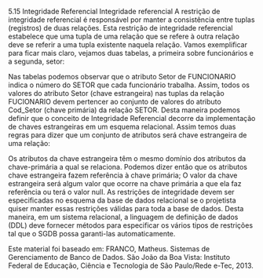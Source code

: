 5.15 Integridade Referencial
Integridade referencial
A restrição de integridade referencial é responsável por manter a consistência entre tuplas (registros) de duas relações. Esta restrição de integridade referencial estabelece que uma tupla de uma relação que se refere à outra relação deve se referir a uma tupla existente naquela relação. Vamos exemplificar para ficar mais claro, vejamos duas tabelas, a primeira sobre funcionários e a segunda, setor:

Nas tabelas podemos observar que o atributo Setor de FUNCIONARIO indica o número do SETOR que cada funcionário trabalha. Assim, todos os valores do atributo Setor (chave estrangeira) nas tuplas da relação FUCIONARIO devem pertencer ao conjunto de valores do atributo Cod_Setor (chave primária) da relação SETOR. Desta maneira podemos definir que o conceito de Integridade Referencial decorre da implementação de chaves estrangeiras em um esquema relacional. Assim temos duas regras para dizer que um conjunto de atributos será chave estrangeira de uma relação:

Os atributos da chave estrangeira têm o mesmo domínio dos atributos da chave-primária a qual se relaciona. Podemos dizer então que os atributos chave estrangeira fazem referência à chave primária;
O valor da chave estrangeira será algum valor que ocorre na chave primária a que ela faz referência ou terá o valor null.
As restrições de integridade devem ser especificadas no esquema da base de dados relacional se o projetista quiser manter essas restrições válidas para toda a base de dados. Desta maneira, em um sistema relacional, a linguagem de definição de dados (DDL) deve fornecer métodos para especificar os vários tipos de restrições tal que o SGDB possa garanti-las automaticamente.


Este material foi baseado em:
FRANCO, Matheus. Sistemas de Gerenciamento de Banco de Dados. São João da Boa Vista: Instituto Federal de Educação, Ciência e Tecnologia de São Paulo/Rede e-Tec, 2013.